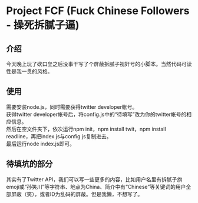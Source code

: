 # Project FCF (Fuck Chinese Followers - 操死拆腻子逼)
## 介绍
今天晚上玩了砍口垒之后没事干写了个屏蔽拆腻子视奸号的小脚本。当然代码可读性是我一贯的风格。
## 使用
需要安装node.js，同时需要获得twitter developer帐号。\
获得twitter developer帐号后，将config.js中的“待填写”改为你的twitter帐号的相应信息。\
然后在空文件夹下，依次运行npm init，npm install twit，npm install readline，再把index.js与config.js复制进去。\
最后运行node index.js即可。
## 待填坑的部分
其实有了Twitter API，我们可以写一些更多的内容，比如用户名里有拆腻子旗emoji或“孙笑川”等字符串、地点为China、简介中有“Chinese”等关键词的用户全部屏蔽（笑），或者ID为乱码的屏蔽。但是我懒，不想写了。
